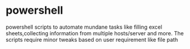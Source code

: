# powershell

powershell scripts to automate mundane tasks like filling excel sheets,collecting information from multiple hosts/server and more.
The scripts require minor tweaks based on user requirement like file path

